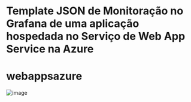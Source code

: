 # Template JSON de Monitoração no Grafana de uma aplicação hospedada no Serviço de Web App Service na Azure
# webappsazure
![image](https://github.com/rodrigocflorindo/webappsazure/assets/24444808/10231296-8ec4-45b3-b734-dff1ee11f475)

